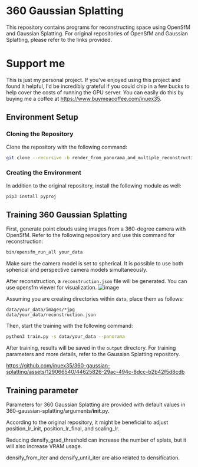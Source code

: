 
# 360 Gaussian Splatting

This repository contains programs for reconstructing space using OpenSfM and Gaussian Splatting. For original repositories of OpenSfM and Gaussian Splatting, please refer to the links provided.

# Support me
This is just my personal project.
If you've enjoyed using this project and found it helpful, 
I'd be incredibly grateful if you could chip in a few bucks to help cover the costs of running the GPU server. 
You can easily do this by buying me a coffee at 
https://www.buymeacoffee.com/inuex35. 

## Environment Setup

### Cloning the Repository

Clone the repository with the following command:

```bash
git clone --recursive -b render_from_panorama_and_multiple_reconstruction https://github.com/inuex35/360-gaussian-splatting
```

### Creating the Environment

In addition to the original repository, install the following module as well:

```bash
pip3 install pyproj
```

## Training 360 Gaussian Splatting

First, generate point clouds using images from a 360-degree camera with OpenSfM. Refer to the following repository and use this command for reconstruction:

```bash
bin/opensfm_run_all your_data
```

Make sure the camera model is set to spherical. It is possible to use both spherical and perspective camera models simultaneously.

After reconstruction, a `reconstruction.json` file will be generated. You can use opensfm viewer for visualization.
![image](https://github.com/inuex35/360-gaussian-splatting/assets/129066540/9dbf65e0-3d86-4569-aa82-916cc2ea66d0)


Assuming you are creating directories within `data`, place them as follows:
```
data/your_data/images/*jpg
data/your_data/reconstruction.json
```

Then, start the training with the following command:

```bash
python3 train.py -s data/your_data --panorama
```

After training, results will be saved in the `output` directory. For training parameters and more details, refer to the Gaussian Splatting repository.

https://github.com/inuex35/360-gaussian-splatting/assets/129066540/44625826-29ac-494c-8dcc-b2b42f5d8cdb




## Training parameter


Parameters for 360 Gaussian Splatting are provided with default values in 360-gaussian-splatting/arguments/__init__.py.

According to the original repository, it might be beneficial to adjust position_lr_init, position_lr_final, and scaling_lr.

Reducing densify_grad_threshold can increase the number of splats, but it will also increase VRAM usage.

densify_from_iter and densify_until_iter are also related to densification.



